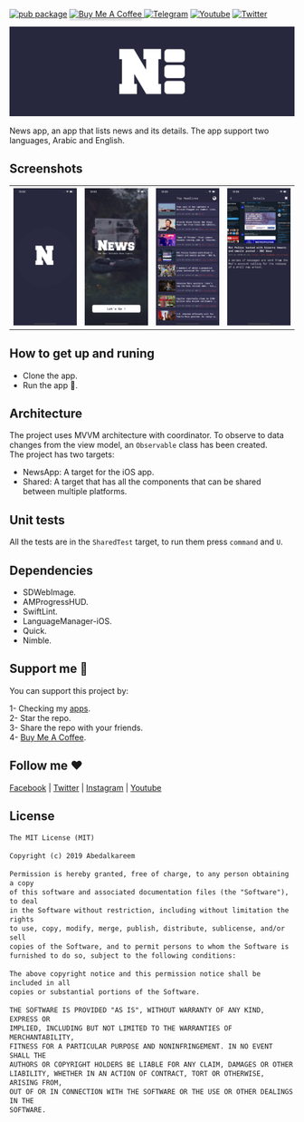 [![pub package](https://img.shields.io/pub/v/games_services.svg)](https://pub.dartlang.org/packages/games_services)
<a href="https://www.buymeacoffee.com/abedalkareem" target="_blank"><img src="https://www.buymeacoffee.com/assets/img/custom_images/orange_img.png" alt="Buy Me A Coffee" style="height: 20px !important;width: 100px !important; box-shadow: 0px 3px 2px 0px rgba(190, 190, 190, 0.5) !important;-webkit-box-shadow: 0px 3px 2px 0px rgba(190, 190, 190, 0.5) !important;" > </a>
[![Telegram](https://img.shields.io/badge/chat-telegram-0088cc)](https://t.me/+NvUXzshmIg44N2M0)
[![Youtube](https://img.shields.io/badge/subscribe-youtube-c4302b)](https://www.youtube.com/c/Omreyh)
[![Twitter](https://img.shields.io/badge/follow-twitter-00acee)](https://twitter.com/abedalkareemomr)


<p align="center">
<img src="https://raw.githubusercontent.com/Abedalkareem/NewsApp/master/logo.png">  </center>
</p>  

News app, an app that lists news and its details. The app support two languages, Arabic and English.

## Screenshots

<table>
  <tbody>
    <tr>
      <th><img src="https://raw.githubusercontent.com/Abedalkareem/NewsApp/master/screenshots/screen1.png"/></th>
      <th><img src="https://raw.githubusercontent.com/Abedalkareem/NewsApp/master/screenshots/screen2.png"/></th>
      <th><img src="https://raw.githubusercontent.com/Abedalkareem/NewsApp/master/screenshots/screen3.png"/></th>
      <th><img src="https://raw.githubusercontent.com/Abedalkareem/NewsApp/master/screenshots/screen4.png"/></th>
    </tr>
  </tbody>
</table>

## How to get up and runing

- Clone the app.
- Run the app 🚀.

## Architecture  

The project uses MVVM architecture with coordinator. To observe to data changes from the view model, an `Observable` class has been created.  
The project has two targets:  
- NewsApp: A target for the iOS app.
- Shared: A target that has all the components that can be shared between multiple platforms.

## Unit tests  
All the tests are in the `SharedTest` target, to run them press `command` and `U`. 

## Dependencies

- SDWebImage.
- AMProgressHUD.
- SwiftLint.
- LanguageManager-iOS. 
- Quick. 
- Nimble. 

## Support me 🚀  

You can support this project by:  

1- Checking my [apps](https://apps.apple.com/us/developer/id928910207).  
2- Star the repo.  
3- Share the repo with your friends.  
4- [Buy Me A Coffee](https://www.buymeacoffee.com/abedalkareem).  

## Follow me ❤️  

[Facebook](https://www.facebook.com/Abedalkareem.Omreyh/) | [Twitter](https://twitter.com/abedalkareemomr) | [Instagram](https://instagram.com/abedalkareemomreyh/) | [Youtube](https://www.youtube.com/user/AbedalkareemOmreyh)

## License

``` Text
The MIT License (MIT)

Copyright (c) 2019 Abedalkareem

Permission is hereby granted, free of charge, to any person obtaining a copy
of this software and associated documentation files (the "Software"), to deal
in the Software without restriction, including without limitation the rights
to use, copy, modify, merge, publish, distribute, sublicense, and/or sell
copies of the Software, and to permit persons to whom the Software is
furnished to do so, subject to the following conditions:

The above copyright notice and this permission notice shall be included in all
copies or substantial portions of the Software.

THE SOFTWARE IS PROVIDED "AS IS", WITHOUT WARRANTY OF ANY KIND, EXPRESS OR
IMPLIED, INCLUDING BUT NOT LIMITED TO THE WARRANTIES OF MERCHANTABILITY,
FITNESS FOR A PARTICULAR PURPOSE AND NONINFRINGEMENT. IN NO EVENT SHALL THE
AUTHORS OR COPYRIGHT HOLDERS BE LIABLE FOR ANY CLAIM, DAMAGES OR OTHER
LIABILITY, WHETHER IN AN ACTION OF CONTRACT, TORT OR OTHERWISE, ARISING FROM,
OUT OF OR IN CONNECTION WITH THE SOFTWARE OR THE USE OR OTHER DEALINGS IN THE
SOFTWARE.
```
